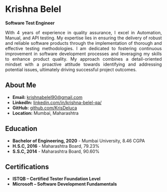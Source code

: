 # Krishna Belel

**Software Test Engineer**

<p style="text-align: justify;">
With 4 years of experience in quality assurance, I excel in Automation, Manual, and API testing. My expertise lies in ensuring the delivery of robust and reliable software products through the implementation of thorough and effective testing methodologies. I am dedicated to fostering continuous improvement in software development processes and leveraging my skills to enhance product quality. My approach combines a detail-oriented mindset with a proactive attitude towards identifying and addressing potential issues, ultimately driving successful project outcomes.
</p>

## About Me

- **Email:** krishnabelel90@gmail.com
- **LinkedIn:** [linkedin.com/in/krishna-belel-qa/](https://linkedin.com/in/krishna-belel-qa/)
- **GitHub:** [github.com/KrisDeluca](https://github.com/KrisDeluca)
- **Location:** Mumbai, Maharashtra

## Education

- **Bachelor of Engineering, 2020** - Mumbai University, 8.46 CGPA
- **H.S.C, 2016** - Maharashtra Board, 79.23%
- **S.S.C, 2014** - Maharashtra Board, 90.60%

## Certifications

- **ISTQB – Certified Tester Foundation Level**
- **Microsoft – Software Development Fundamentals**
